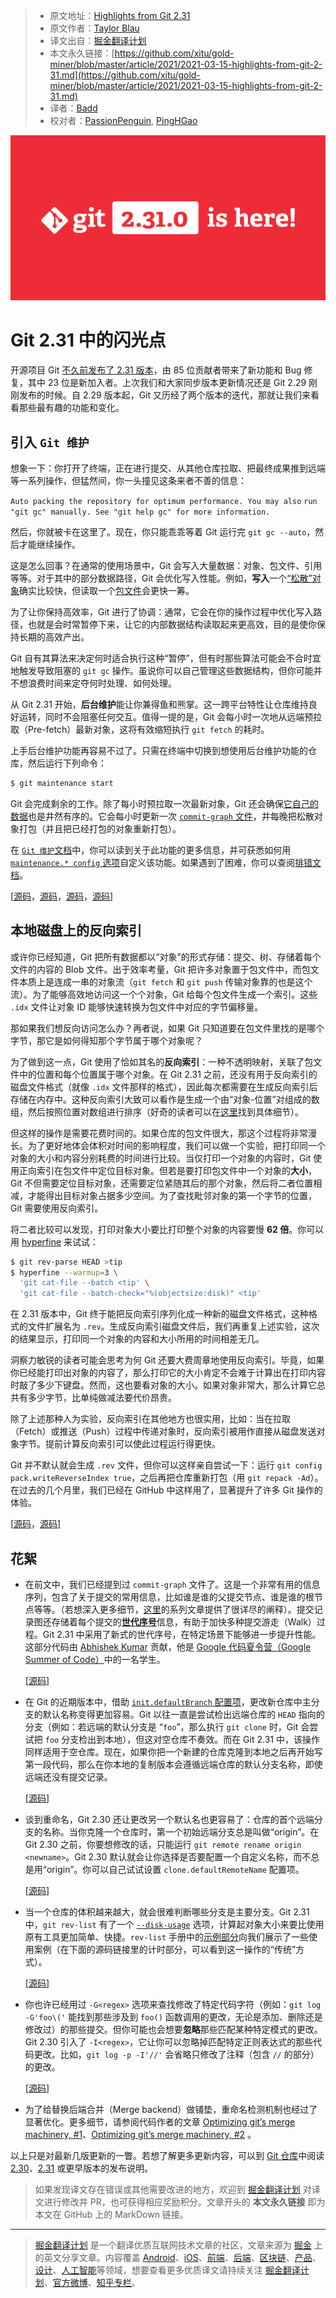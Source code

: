 > * 原文地址：[Highlights from Git 2.31](https://github.blog/2021-03-15-highlights-from-git-2-31/)
> * 原文作者：[Taylor Blau](https://github.blog/author/ttaylorr/)
> * 译文出自：[掘金翻译计划](https://github.com/xitu/gold-miner)
> * 本文永久链接：[https://github.com/xitu/gold-miner/blob/master/article/2021/2021-03-15-highlights-from-git-2-31.md](https://github.com/xitu/gold-miner/blob/master/article/2021/2021-03-15-highlights-from-git-2-31.md)
> * 译者：[Badd](https://juejin.cn/user/1134351730353207)
> * 校对者：[PassionPenguin](https://github.com/PassionPenguin), [PingHGao](https://github.com/PingHGao)

![](../images/2021-03-15-highlights-from-git-2-31.md-git-2-31-0-release-banner.jpeg)

# Git 2.31 中的闪光点

开源项目 Git [不久前发布了 2.31 版本](https://lore.kernel.org/git/xmqqwnu8z03c.fsf@gitster.g/T/#u)，由 85 位贡献者带来了新功能和 Bug 修复，其中 23 位是新加入者。上次我们和大家同步版本更新情况还是 Git 2.29 刚刚发布的时候。自 2.29 版本起，Git 又历经了两个版本的迭代，那就让我们来看看那些最有趣的功能和变化。

## 引入 `Git 维护`

想象一下：你打开了终端，正在进行提交、从其他仓库拉取、把最终成果推到远端等一系列操作，但猛然间，你一头撞见这条来者不善的信息：

`Auto packing the repository for optimum performance. You may also`
`run "git gc" manually. See "git help gc" for more information.`

然后，你就被卡在这里了。现在，你只能乖乖等着 Git 运行完 `git gc --auto`，然后才能继续操作。

这是怎么回事？在通常的使用场景中，Git 会写入大量数据：对象、包文件、引用等等。对于其中的部分数据路径，Git 会优化写入性能。例如，**写入**一个[“松散”对象](https://git-scm.com/book/en/v2/Git-Internals-Git-Objects)确实比较快，但读取一个[包文件](https://git-scm.com/book/en/v2/Git-Internals-Packfiles)会更快一筹。

为了让你保持高效率，Git 进行了协调：通常，它会在你的操作过程中优化写入路径，也就是会时常暂停下来，让它的内部数据结构读取起来更高效，目的是使你保持长期的高效产出。

Git 自有其算法来决定何时适合执行这种“暂停”，但有时那些算法可能会不合时宜地触发导致阻塞的 `git gc` 操作。虽说你可以自己管理这些数据结构，但你可能并不想浪费时间来定夺何时处理、如何处理。

从 Git 2.31 开始，**后台维护**能让你兼得鱼和熊掌。这一跨平台特性让仓库维持良好运转，同时不会阻塞任何交互。值得一提的是，Git 会每小时一次地从远端预拉取（Pre-fetch）最新对象，这将有效缩短执行 `git fetch` 的耗时。

上手后台维护功能再容易不过了。只需在终端中切换到想使用后台维护功能的仓库，然后运行下列命令：

```bash
$ git maintenance start
```

Git 会完成剩余的工作。除了每小时预拉取一次最新对象，Git 还会确保[它自己的数据](https://github.blog/2020-12-17-commits-are-snapshots-not-diffs/)也是井然有序的。它会每小时更新一次 [`commit-graph` 文件](https://devblogs.microsoft.com/devops/updates-to-the-git-commit-graph-feature/)，并每晚把松散对象打包（并且把已经打包的对象重新打包）。

在 [`Git 维护`文档](https://git-scm.com/docs/git-maintenance)中，你可以读到关于此功能的更多信息，并可获悉如何用 [`maintenance.* config` 选项](https://git-scm.com/docs/git-config#Documentation/git-config.txt-maintenanceauto)自定义该功能。如果遇到了困难，你可以查阅[排错文档](https://git-scm.com/docs/git-maintenance#_troubleshooting)。

\[[源码](https://github.com/git/git/compare/e1cfff676549cdcd702cbac105468723ef2722f4...25914c4fdeefd99b06e134496dfb9bbb58a5c417)，[源码](https://github.com/git/git/compare/26bb5437f6defed72996b6a2bb1ff9121ec297ff...e841a79a131d8ce491cf04d0ca3e24f139a10b82)，[源码](https://github.com/git/git/compare/c042c455d4ffb9b5ed0c280301b5661f3efad572...0016b618182f642771dc589cf0090289f9fe1b4f)，[源码](https://github.com/git/git/compare/4151fdb1c76c1a190ac9241b67223efd19f3e478...3797a0a7b7aa8d0abd1b7ff7b95a40a9739d9278)\]

## 本地磁盘上的反向索引

或许你已经知道，Git 把所有数据都以“对象”的形式存储：提交、树、存储着每个文件的内容的 Blob 文件。出于效率考量，Git 把许多对象置于包文件中，而包文件本质上是连成一串的对象流（`git fetch` 和 `git push` 传输对象靠的也是这个流）。为了能够高效地访问这一个个对象，Git 给每个包文件生成一个索引。这些 `.idx` 文件让对象 ID 能够快速转换为包文件中对应的字节偏移量。

那如果我们想反向访问怎么办？再者说，如果 Git 只知道要在包文件里找的是哪个字节，那它是如何得知那个字节属于哪个对象呢？

为了做到这一点，Git 使用了恰如其名的**反向索引**：一种不透明映射，关联了包文件中的位置和每个位置属于哪个对象。在 Git 2.31 之前，还没有用于反向索引的磁盘文件格式（就像 `.idx` 文件那样的格式），因此每次都需要在生成反向索引后存储在内存中。这种反向索引大致可以看作是生成一个由“对象-位置”对组成的数组，然后按照位置对数组进行排序（好奇的读者可以在[这里](https://github.com/git/git/blob/v2.31.0/pack-revindex.c#L26-L177)找到具体细节）。

但这样的操作是需要花费时间的。如果仓库的包文件很大，那这个过程将非常漫长。为了更好地体会体积对时间的影响程度，我们可以做一个实验，把打印同一个对象的大小和内容分别耗费的时间进行比较。当仅打印一个对象的内容时，Git 使用正向索引在包文件中定位目标对象。但若是要打印包文件中一个对象的**大小**，Git 不但需要定位目标对象，还需要定位紧随其后的那个对象，然后将二者位置相减，才能得出目标对象占据多少空间。为了查找毗邻对象的第一个字节的位置，Git 需要使用反向索引。

将二者比较可以发现，打印对象大小要比打印整个对象的内容要慢 **62 倍**。你可以用 [hyperfine](https://github.com/sharkdp/hyperfine) 来试试：

```bash
$ git rev-parse HEAD >tip
$ hyperfine --warmup=3 \
  'git cat-file --batch <tip' \
  'git cat-file --batch-check="%(objectsize:disk)" <tip'
```

在 2.31 版本中，Git 终于能把反向索引序列化成一种新的磁盘文件格式，这种格式的文件扩展名为 `.rev`。生成反向索引磁盘文件后，我们再重复上述实验，这次的结果显示，打印同一个对象的内容和大小所用的时间相差无几。

洞察力敏锐的读者可能会思考为何 Git 还要大费周章地使用反向索引。毕竟，如果你已经能打印出对象的内容了，那么打印它的大小肯定不会难于计算出在打印内容时敲了多少下键盘。然而，这也要看对象的大小。如果对象非常大，那么计算它总共有多少字节，比单纯做减法要代价昂贵。

除了上述那种人为实验，反向索引在其他地方也很实用，比如：当在拉取（Fetch）或推送（Push）过程中传递对象时，反向索引被用作直接从磁盘发送对象字节。提前计算反向索引可以使此过程运行得更快。

Git 并不默认就会生成 `.rev` 文件，但你可以这样亲自尝试一下：运行 `git config pack.writeReverseIndex true`，之后再把仓库重新打包（用 `git repack -Ad`）。在过去的几个月里，我们已经在 GitHub 中这样用了，显著提升了许多 Git 操作的体验。

\[[源码](https://github.com/git/git/compare/381dac23491ee3d80e00787449f0f1c70449419c...779412b9d99544ae71eefabb699a109b1638f96c)，[源码](https://github.com/git/git/compare/2c873f97913994f8478a9078ff8b62e17378a0ed...6885cd7dc573b1750b8d895820b8b2f56285f070)\]

## 花絮

* 在前文中，我们已经提到过 `commit-graph` 文件了。这是一个非常有用的信息序列，包含了关于提交的常用信息，比如谁是谁的父提交节点、谁是谁的根节点等等。（若想深入更多细节，[这里](https://devblogs.microsoft.com/devops/supercharging-the-git-commit-graph/)的系列文章提供了很详尽的阐释）。提交记录图还存储着每个提交的[**世代序号**](https://devblogs.microsoft.com/devops/supercharging-the-git-commit-graph-iii-generations/)信息，有助于加快多种提交游走（Walk）过程。Git 2.31 中采用了新式的世代序号，在特定场景下能够进一步提升性能。这部分代码由 [Abhishek Kumar](https://abhishekkumar2718.github.io/) 贡献，他是 [Google 代码夏令营（Google Summer of Code）](https://summerofcode.withgoogle.com/)中的一名学生。
    
    \[[源码](https://github.com/git/git/compare/328c10930387d301560f7cbcd3351cc485a13381...5a3b130cad0d5c770f766e3af6d32b41766374c0)\]
    
* 在 Git 的近期版本中，借助 [`init.defaultBranch` 配置项](https://git-scm.com/docs/git-config#Documentation/git-config.txt-initdefaultBranch)，更改新仓库中主分支的默认名称变得更加容易。Git 以往一直是尝试检出远端仓库的 `HEAD` 指向的分支（例如：若远端的默认分支是 “`foo`”，那么执行 `git clone` 时，Git 会尝试把 `foo` 分支检出到本地），但这对空仓库不奏效。而在 Git 2.31 中，该操作同样适用于空仓库。现在，如果你把一个新建的仓库克隆到本地之后再开始写第一段代码，那么在你本地的复制版本会遵循远端仓库的默认分支名称，即使远端还没有提交记录。

    \[[源码](https://github.com/git/git/compare/0871fb9af5aa03a56c42a9257589248624d75eb8...4f37d45706514a4b3d0259d26f719678a0cf3521)\]
    
* 谈到重命名，Git 2.30 还让更改另一个默认名也更容易了：仓库的首个远端分支的名称。当你克隆一个仓库时，第一个初始远端分支总是叫做“origin”。在 Git 2.30 之前，你要想修改的话，只能运行 `git remote rename origin <newname>`。Git 2.30 默认就会让你选择是否要配置一个自定义名称，而不总是用“origin”。你可以自己试试设置 `clone.defaultRemoteName` 配置项。

    \[[源码](https://github.com/git/git/compare/de0a7effc86aadf6177fdcea52b5ae24c7a85911...de9ed3ef3740f8227cc924e845032954d1f1b1b7)\]
    
* 当一个仓库的体积越来越大，就会很难判断哪些分支是主要分支。Git 2.31 中，`git rev-list` 有了一个 [`--disk-usage`](https://git-scm.com/docs/git-rev-list#Documentation/git-rev-list.txt---disk-usage) 选项，计算起对象大小来要比使用原有工具更加简单、快捷。`rev-list` 手册中的[示例部分](https://git-scm.com/docs/git-rev-list#_examples)向我们展示了一些使用案例（在下面的源码链接里的计时部分，可以看到这一操作的“传统”方式）。

    \[[源码](https://github.com/git/git/commit/16950f8384afa5106b1ce57da07a964c2aaef3f7)\]
    
* 你也许已经用过 `-G<regex>` 选项来查找修改了特定代码字符（例如：`git log -G'foo\('` 能找到那些涉及到 `foo()` 函数调用的更改，无论是添加、删除还是修改过）的那些提交。但你可能也会想要**忽略**那些匹配某种特定模式的更改。Git 2.30 引入了 `-I<regex>`，它让你可以忽略掉匹配特定正则表达式的那些代码更改。比如，`git log -p -I'//'` 会省略只修改了注释（包含 `//` 的部分）的更改。

    \[[源码](https://github.com/git/git/commit/296d4a94e7231a1d57356889f51bff57a1a3c5a1)\]
    
* 为了给替换后端合并（Merge backend）做铺垫，重命名检测机制也经过了显著优化。更多细节，请参阅代码作者的文章 [Optimizing git’s merge machinery, #1](https://medium.com/palantir/optimizing-gits-merge-machinery-1-127ceb0ef2a1)、[Optimizing git’s merge machinery, #2](https://medium.com/palantir/optimizing-gits-merge-machinery-2-d81391b97878) 。

以上只是对最新几版更新的一瞥。若想了解更多更新内容，可以到 [Git 仓库](https://github.com/git/git)中阅读 [2.30](https://github.com/git/git/blob/v2.31.0/Documentation/RelNotes/2.30.0.txt)、[2.31](https://github.com/git/git/blob/v2.31.0/Documentation/RelNotes/2.31.0.txt) 或更早版本的发布说明。

> 如果发现译文存在错误或其他需要改进的地方，欢迎到 [掘金翻译计划](https://github.com/xitu/gold-miner) 对译文进行修改并 PR，也可获得相应奖励积分。文章开头的 **本文永久链接** 即为本文在 GitHub 上的 MarkDown 链接。

---

> [掘金翻译计划](https://github.com/xitu/gold-miner) 是一个翻译优质互联网技术文章的社区，文章来源为 [掘金](https://juejin.im) 上的英文分享文章。内容覆盖 [Android](https://github.com/xitu/gold-miner#android)、[iOS](https://github.com/xitu/gold-miner#ios)、[前端](https://github.com/xitu/gold-miner#前端)、[后端](https://github.com/xitu/gold-miner#后端)、[区块链](https://github.com/xitu/gold-miner#区块链)、[产品](https://github.com/xitu/gold-miner#产品)、[设计](https://github.com/xitu/gold-miner#设计)、[人工智能](https://github.com/xitu/gold-miner#人工智能)等领域，想要查看更多优质译文请持续关注 [掘金翻译计划](https://github.com/xitu/gold-miner)、[官方微博](http://weibo.com/juejinfanyi)、[知乎专栏](https://zhuanlan.zhihu.com/juejinfanyi)。
